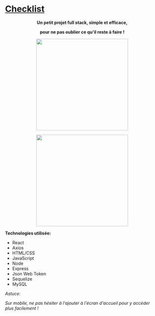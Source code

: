 # [Checklist](https://checklist.arthurmayer.fr/)
<b>
<p align="center">
Un petit projet full stack, simple et efficace,
</p>
<p align="center">
pour ne pas oublier ce qu'il reste à faire !
</p>
</b>
<p align="center">
  <img src="https://user-images.githubusercontent.com/70105093/147940590-02fcd59e-cf5b-4e65-aba9-d59f7f5f244d.png" width="300px">
</p>
<p align="center">
  <img src="https://user-images.githubusercontent.com/70105093/147944974-f9a6a296-4806-4832-bd6b-c1bf150c1f9e.png" width="300px">
</p>


__Technologies utilisée:__

* React
* Axios
* HTML/CSS
* JavaScript
* Node
* Express
* Json Web Token
* Sequelize
* MySQL

*Astuce:*

*Sur mobile, ne pas hésiter à l'ajouter à l'écran d'accueil pour y accèder plus facilement !*
